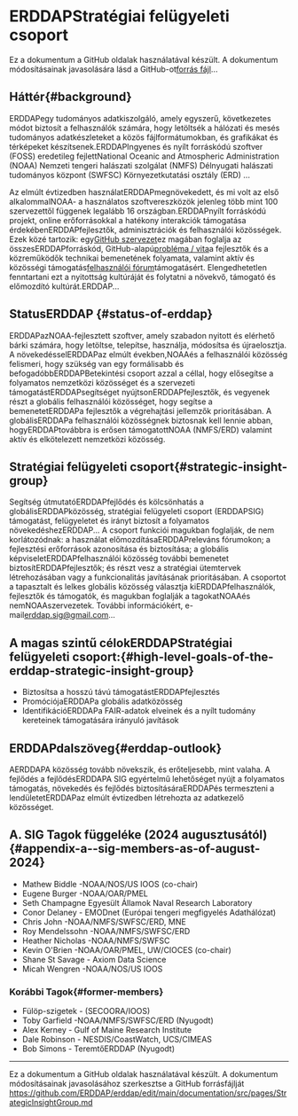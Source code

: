 # ERDDAPStratégiai felügyeleti csoport

Ez a dokumentum a GitHub oldalak használatával készült. A dokumentum módosításainak javasolására lásd a GitHub-ot[forrás fájl](https://github.com/ERDDAP/erddap/blob/main/documentation/src/pages/StrategicInsightGroup.md)...

## Háttér{#background} 
ERDDAPegy tudományos adatkiszolgáló, amely egyszerű, következetes módot biztosít a felhasználók számára, hogy letöltsék a hálózati és mesés tudományos adatkészleteket a közös fájlformátumokban, és grafikákat és térképeket készítsenek.ERDDAPIngyenes és nyílt forráskódú szoftver (FOSS) eredetileg fejlettNational Oceanic and Atmospheric Administration  (NOAA) Nemzeti tengeri halászati szolgálat (NMFS) Délnyugati halászati tudományos központ (SWFSC) Környezetkutatási osztály (ERD) ...

Az elmúlt évtizedben használatERDDAPmegnövekedett, és mi volt az első alkalommalNOAA- a használatos szoftvereszközök jelenleg több mint 100 szervezettől függenek legalább 16 országban.ERDDAPnyílt forráskódú projekt, online erőforrásokkal a hatékony interakciók támogatása érdekébenERDDAPfejlesztők, adminisztrációk és felhasználói közösségek. Ezek közé tartozik: egy[GitHub szervezet](https://github.com/erddap)ez magában foglalja az összesERDDAPforráskód, GitHub-alapú[probléma / vita](https://github.com/ERDDAP/erddap/discussions)a fejlesztők és a közreműködők technikai bemenetének folyamata, valamint aktív és közösségi támogatás[felhasználói fórum](https://groups.google.com/g/erddap)támogatásért. Elengedhetetlen fenntartani ezt a nyitottság kultúráját és folytatni a növekvő, támogató és előmozdító kultúrát.ERDDAP...

## StatusERDDAP {#status-of-erddap} 
ERDDAPazNOAA-fejlesztett szoftver, amely szabadon nyitott és elérhető bárki számára, hogy letöltse, telepítse, használja, módosítsa és újraelosztja. A növekedésselERDDAPaz elmúlt években,NOAAés a felhasználói közösség felismeri, hogy szükség van egy formálisabb és befogadóbbERDDAPBetekintési csoport azzal a céllal, hogy elősegítse a folyamatos nemzetközi közösséget és a szervezeti támogatástERDDAPsegítséget nyújtsonERDDAPfejlesztők, és vegyenek részt a globális felhasználói közösséget, hogy segítse a bemenetetERDDAPa fejlesztők a végrehajtási jellemzők prioritásában. A globálisERDDAPa felhasználói közösségnek biztosnak kell lennie abban, hogyERDDAPtovábbra is erősen támogatottNOAA  (NMFS/ERD) valamint aktív és elkötelezett nemzetközi közösség.

## Stratégiai felügyeleti csoport{#strategic-insight-group} 
Segítség útmutatóERDDAPfejlődés és kölcsönhatás a globálisERDDAPközösség, stratégiai felügyeleti csoport (ERDDAPSIG) támogatást, felügyeletet és irányt biztosít a folyamatos növekedéshezERDDAP... A csoport funkciói magukban foglalják, de nem korlátozódnak: a használat előmozdításaERDDAPreleváns fórumokon; a fejlesztési erőforrások azonosítása és biztosítása; a globális képviseletERDDAPfelhasználói közösség további bemenetet biztosítERDDAPfejlesztők; és részt vesz a stratégiai ütemtervek létrehozásában vagy a funkcionalitás javításának prioritásában. A csoportot a tapasztalt és lelkes globális közösség választja kiERDDAPfelhasználók, fejlesztők és támogatók, és magukban foglalják a tagokatNOAAés nemNOAAszervezetek. További információkért, e-mail[erddap.sig@gmail.com](mailto:erddap.sig@gmail.com)...

## A magas szintű célokERDDAPStratégiai felügyeleti csoport:{#high-level-goals-of-the-erddap-strategic-insight-group} 
* Biztosítsa a hosszú távú támogatástERDDAPfejlesztés
* PromóciójaERDDAPa globális adatközösség
* IdentifikációERDDAPa FAIR-adatok elveinek és a nyílt tudomány kereteinek támogatására irányuló javítások

## ERDDAPdalszöveg{#erddap-outlook} 
AERDDAPA közösség tovább növekszik, és erőteljesebb, mint valaha. A fejlődés a fejlődésERDDAPA SIG egyértelmű lehetőséget nyújt a folyamatos támogatás, növekedés és fejlődés biztosításáraERDDAPés termeszteni a lendületetERDDAPaz elmúlt évtizedben létrehozta az adatkezelő közösséget.

## A. SIG Tagok függeléke (2024 augusztusától)  {#appendix-a--sig-members-as-of-august-2024} 
* Mathew Biddle -NOAA/NOS/US IOOS (co-chair) 
* Eugene Burger -NOAA/OAR/PMEL
* Seth Champagne Egyesült Államok Naval Research Laboratory
* Conor Delaney - EMODnet (Európai tengeri megfigyelés Adathálózat) 
* Chris John -NOAA/NMFS/SWFSC/ERD, MNE
* Roy Mendelssohn -NOAA/NMFS/SWFSC/ERD
* Heather Nicholas -NOAA/NMFS/SWFSC
* Kevin O'Brien -NOAA/OAR/PMEL, UW/CIOCES (co-chair) 
* Shane St Savage - Axiom Data Science
* Micah Wengren -NOAA/NOS/US IOOS

### Korábbi Tagok{#former-members} 
* Fülöp-szigetek - (SECOORA/IOOS)  
* Toby Garfield -NOAA/NMFS/SWFSC/ERD  (Nyugodt) 
* Alex Kerney - Gulf of Maine Research Institute
* Dale Robinson - NESDIS/CoastWatch, UCS/CIMEAS
* Bob Simons - TeremtőERDDAP  (Nyugodt) 

---

Ez a dokumentum a GitHub oldalak használatával készült. A dokumentum módosításainak javasolásához szerkesztse a GitHub forrásfájlját[ https://github.com/ERDDAP/erddap/edit/main/documentation/src/pages/StrategicInsightGroup.md ](https://github.com/ERDDAP/erddap/edit/main/documentation/src/pages/StrategicInsightGroup.md)
